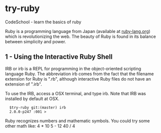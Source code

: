 try-ruby
========

CodeSchool - learn the basics of ruby

Ruby is a programming language from Japan (available at [ruby-lang.org](ruby-lang.org)) which is revolutionizing the web. The beauty of Ruby is found in its balance between simplicity and power.

## 1 - Using the Interactive Ruby Shell

IRB or irb is a REPL for programming in the object-oriented scripting language Ruby. The abbreviation irb comes from the fact that the filename extension for Ruby is ".rb", although interactive Ruby files do not have an extension of ".irb".

To use the IRB, access a OSX terminal, and type irb. Note that IRB was installed by default at OSX.

```
  $try-ruby git:(master) irb
  2.0.0-p247 :001 > 
```


Ruby recognizes numbers and mathematic symbols. You could try some other math like:
4 * 10
5 - 12
40 / 4
